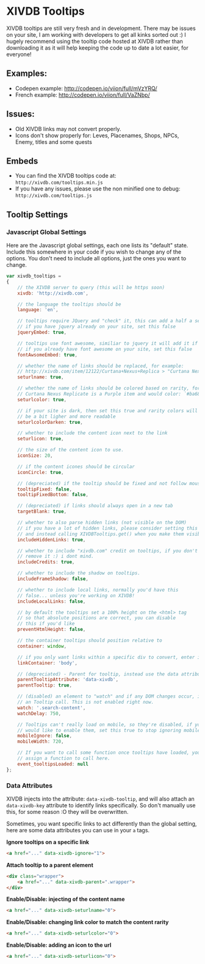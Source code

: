 # XIVDB Tooltips

XIVDB tooltips are still very fresh and in development. There may be issues on your site, I am working with developers to get all kinks sorted out :) I hugely recommend using the tooltip code hosted at XIVDB rather than downloading it as it will help keeping the code up to date a lot easier, for everyone!

## Examples:

- Codepen example: http://codepen.io/viion/full/mVzYRQ/
- French example: http://codepen.io/viion/full/VaZNbp/

## Issues:

- Old XIVDB links may not convert properly.
- Icons don't show properly for: Leves, Placenames, Shops, NPCs, Enemy, titles and some quests


## Embeds
- You can find the XIVDB tooltips code at: `http://xivdb.com/tooltips.min.js`
- If you have any issues, please use the non minified one to debug: `http://xivdb.com/tooltips.js`

## Tooltip Settings

### Javascript Global Settings

Here are the Javascript global settings, each one lists its "default" state. Include this somewhere
in your code if you wish to change any of the options. You don't need to include all options, just
the ones you want to change.

```js
var xivdb_tooltips =
{
    // the XIVDB server to query (this will be https soon)
    xivdb: 'http://xivdb.com',

    // the language the tooltips should be
    language: 'en',

    // tooltips require JQuery and "check" it, this can add a half a second delay
    // if you have jquery already on your site, set this false
    jqueryEmbed: true,

    // tooltips use font awesome, similiar to jquery it will add it if it does not exist
    // if you already have font awesome on your site, set this false
    fontAwsomeEmbed: true,

    // whether the name of links should be replaced, for example:
    // http://xivdb.com/item/12122/Curtana+Nexus+Replica > "Curtana Nexus Replicate"
    seturlname: true,

    // whether the name of links should be colored based on rarity, for example:
    // Curtana Nexus Replicate is a Purple item and would color: `#ba68c8`
    seturlcolor: true,

    // if your site is dark, then set this true and rarity colors will
    // be a bit ligher and more readable
    seturlcolorDarken: true,

    // whether to include the content icon next to the link
    seturlicon: true,

    // the size of the content icon to use.
    iconSize: 20,

    // if the content icones should be circular
    iconCircle: true,

    // (depreciated) if the tooltip should be fixed and not follow mouse
    tooltipFixed: false,
    tooltipFixedBottom: false,

    // (depreciated) if links should always open in a new tab
    targetBlank: true,

    // whether to also parse hidden links (not visible on the DOM)
    // if you have a lot of hidden links, please consider setting this false
    // and instead calling XIVDBTooltips.get() when you make them visible.
    includeHiddenLinks: true,

    // whether to include "xivdb.com" credit on tooltips, if you don't like it
    // remove it :) i dont mind.
    includeCredits: true,

    // whether to include the shadow on tooltips.
    includeFrameShadow: false,

    // whether to include local links, normally you'd have this
    // false... unless you're working on XIVDB!
    includeLocalLinks: false,

    // by default the tooltips set a 100% height on the <html> tag
    // so that absolute positions are correct, you can disable
    // this if you'd like
    preventHtmlHeight: false,

    // the container tooltips should position relative to
    container: window,

    // if you only want links within a specific div to convert, enter it here.
    linkContainer: 'body',

    // (depreciated) - Parent for tooltip, instead use the data attribute: data-xivdb-parent=".someclass"
    parentTooltipAttribute: 'data-xivdb',
    parentTooltip: true,

    // (disabled) an element to "watch" and if any DOM changes occur, it will trigger
    // an Tooltip call. This is not enabled right now.
    watch: '.search-content',
    watchDelay: 750,

    // Tooltips can't really load on mobile, so they're disabled, if you
    // would like to enable them, set this true to stop ignoring mobile.
    mobileIgnore: false,
    mobileWidth: 720,

    // If you want to call some function once tooltips have loaded, you can
    // assign a function to call here.
    event_tooltipsLoaded: null
};
```

### Data Attributes

XIVDB injects into the attribute: `data-xivdb-tooltip`, and will also attach an `data-xivdb-key` attribute to identify links specifically. So don't manually use this, for some reason :O they will be overwritten.

Sometimes, you want specific links to act differently than the global setting, here are some data attributes you can use in your `a` tags.

**Ignore tooltips on a specific link**
```html
<a href="..." data-xivdb-ignore="1">
```

**Attach tooltip to a parent element**
```html
<div class="wrapper">
    <a href="..." data-xivdb-parent=".wrapper">
</div>
```

**Enable/Disable: injecting of the content name**
```html
<a href="..." data-xivdb-seturlname="0">
```

**Enable/Disable: changing link color to match the content rarity**
```html
<a href="..." data-xivdb-seturlcolor="0">
```

**Enable/Disable: adding an icon to the url**
```html
<a href="..." data-xivdb-seturlicon="0">
```







